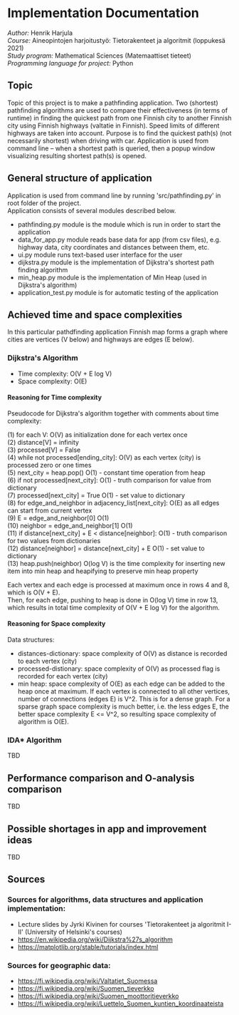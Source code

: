 # Implementation Documentation
*Author:* Henrik Harjula  
*Course:* Aineopintojen harjoitustyö: Tietorakenteet ja algoritmit (loppukesä 2021)  
*Study program:* Mathematical Sciences (Matemaattiset tieteet)  
*Programming language for project:* Python  

## Topic
Topic of this project is to make a pathfinding application. Two (shortest) pathfinding algorithms are used to compare their effectiveness (in terms of runtime) in finding the quickest path from one Finnish city to another Finnish city using Finnish highways (valtatie in Finnish). Speed limits of different highways are taken into account. Purpose is to find the quickest path(s) (not necessarily shortest) when driving with car. Application is used from command line – when a shortest path is queried, then a popup window visualizing resulting shortest path(s) is opened.

## General structure of application
Application is used from command line by running 'src/pathfinding.py' in root folder of the project.  
Application consists of several modules described below.  
- pathfinding.py module is the module which is run in order to start the application
- data_for_app.py module reads base data for app (from csv files), e.g. highway data, city coordinates and distances between them, etc.
- ui.py module runs text-based user interface for the user
- dijkstra.py module is the implementation of Dijkstra's shortest path finding algorithm
- min_heap.py module is the implementation of Min Heap (used in Dijkstra's algorithm)
- application_test.py module is for automatic testing of the application

## Achieved time and space complexities
In this particular pathdfinding application Finnish map forms a graph where cities are vertices (V below) and highways are edges (E below).

### Dijkstra's Algorithm
- Time complexity: O(V + E log V)
- Space complexity: O(E)

#### Reasoning for Time complexity
Pseudocode for Dijkstra's algorithm together with comments about time complexity:
  
(1) for each V:							O(V) as initialization done for each vertex once  
(2)     distance[V] = infinity  
(3)     processed[V] = False  
(4) while not processed[ending_city]:				O(V) as each vertex (city) is processed zero or one times  
(5)     next_city = heap.pop()					O(1) - constant time operation from heap  
(6)     if not processed[next_city]:				O(1) - truth comparison for value from dictionary  
(7)         processed[next_city] = True				O(1) - set value to dictionary  
(8)         for edge_and_neighbor in adjacency_list[next_city]:	O(E) as all edges can start from current vertex  
(9) 	    E = edge_and_neighbor[0]				O(1)  
(10)	    neighbor = edge_and_neighbor[1]			O(1)  
(11)	    if distance[next_city] + E < distance[neighbor]:	O(1) - truth comparison for two values from dictionaries  
(12)		distance[neighbor] = distance[next_city] + E	O(1) - set value to dictionary  
(13)		heap.push(neighbor)				O(log V) is the time complexity for inserting new item into min heap and heapifying to preserve min heap property  
  
Each vertex and each edge is processed at maximum once in rows 4 and 8, which is O(V + E).  
Then, for each edge, pushing to heap is done in O(log V) time in row 13, which results in total time complexity of O(V + E log V) for the algorithm.  

#### Reasoning for Space complexity
Data structures:
- distances-dictionary: space complexity of O(V) as distance is recorded to each vertex (city)
- processed-distionary: space complexity of O(V) as processed flag is recorded for each vertex (city)
- min heap: space complexity of O(E) as each edge can be added to the heap once at maximum. If each vertex is connected to all other vertices, number of connections (edges E) is V^2. This is for a dense graph. For a sparse graph space complexity is much better, i.e. the less edges E, the better space complexity
E <= V^2, so resulting space complexity of algorithm is O(E).  

### IDA* Algorithm
TBD

## Performance comparison and O-analysis comparison
TBD

## Possible shortages in app and improvement ideas
TBD

## Sources
### Sources for algorithms, data structures and application implementation:
- Lecture slides by Jyrki Kivinen for courses 'Tietorakenteet ja algoritmit I-II' (University of Helsinki's courses)
- https://en.wikipedia.org/wiki/Dijkstra%27s_algorithm
- https://matplotlib.org/stable/tutorials/index.html
### Sources for geographic data:
- https://fi.wikipedia.org/wiki/Valtatiet_Suomessa
- https://fi.wikipedia.org/wiki/Suomen_tieverkko
- https://fi.wikipedia.org/wiki/Suomen_moottoritieverkko
- https://fi.wikipedia.org/wiki/Luettelo_Suomen_kuntien_koordinaateista
